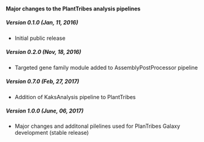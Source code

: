 #### Major changes to the PlantTribes analysis pipelines

##### Version 0.1.0 (Jan, 11, 2016)
 - Initial public release

##### Version 0.2.0 (Nov, 18, 2016)
 - Targeted gene family module added to AssemblyPostProcessor pipeline
 
##### Version 0.7.0 (Feb, 27, 2017)
 - Addition of KaksAnalysis pipeline to PlantTribes
 
##### Version 1.0.0 (June, 06, 2017)
 - Major changes and additonal pilelines used for PlanTribes Galaxy development (stable release)

